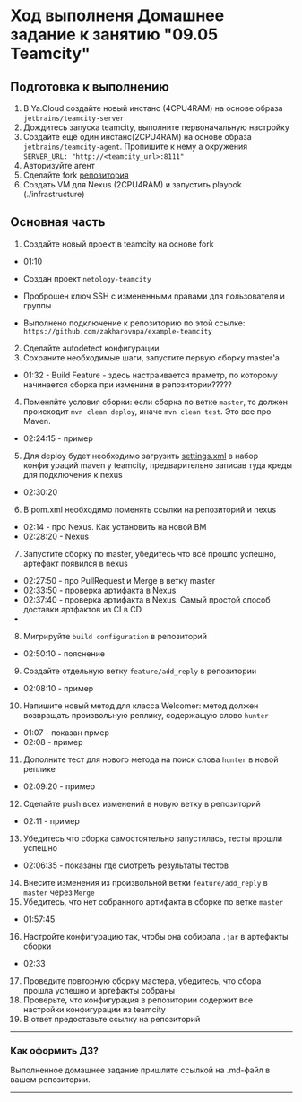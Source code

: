 # Ход выполненя Домашнее задание к занятию "09.05 Teamcity"

## Подготовка к выполнению

1. В Ya.Cloud создайте новый инстанс (4CPU4RAM) на основе образа `jetbrains/teamcity-server`
2. Дождитесь запуска teamcity, выполните первоначальную настройку
3. Создайте ещё один инстанс(2CPU4RAM) на основе образа `jetbrains/teamcity-agent`. Пропишите к нему a окружения `SERVER_URL: "http://<teamcity_url>:8111"`
4. Авторизуйте агент
5. Сделайте fork [репозитория](https://github.com/aragastmatb/example-teamcity)
6. Создать VM для Nexus (2CPU4RAM) и запустить playook (./infrastructure)

## Основная часть

1. Создайте новый проект в teamcity на основе fork
- 01:10

- Создан проект `netology-teamcity`
- Проброшен ключ SSH с измененными правами для пользователя и группы
- Выполнено подключение к репозиторию по этой ссылке: `https://github.com/zakharovnpa/example-teamcity`


2. Сделайте autodetect конфигурации
3. Сохраните необходимые шаги, запустите первую сборку master'a
- 01:32 - Build Feature - здесь настраивается праметр, по которому начинается сборка при изменини в репозитории?????

4. Поменяйте условия сборки: если сборка по ветке `master`, то должен происходит `mvn clean deploy`, иначе `mvn clean test`. Это все про Maven.
- 02:24:15 - пример

5. Для deploy будет необходимо загрузить [settings.xml](./teamcity/settings.xml) в набор конфигураций maven у teamcity, предварительно записав туда креды для подключения к nexus
- 02:30:20

6. В pom.xml необходимо поменять ссылки на репозиторий и nexus
- 02:14 - про Nexus. Как установить на новой ВМ
- 02:28:20 - Nexus

7. Запустите сборку по master, убедитесь что всё прошло успешно, артефакт появился в nexus
- 02:27:50 - про PullRequest и Merge в ветку master
- 02:33:50 - проверка артифакта в Nexus
- 02:37:40 - проверка артифакта в Nexus. Самый простой способ доставки артфактов из CI в CD
- 

8. Мигрируйте `build configuration` в репозиторий
- 02:50:10 - пояснение 

9. Создайте отдельную ветку `feature/add_reply` в репозитории
- 02:08:10 - пример

10. Напишите новый метод для класса Welcomer: метод должен возвращать произвольную реплику, содержащую слово `hunter`
- 01:07 - показан прмер
- 02:08 - пример

11. Дополните тест для нового метода на поиск слова `hunter` в новой реплике
- 02:09:20 - пример

12. Сделайте push всех изменений в новую ветку в репозиторий
- 02:11 - пример

13. Убедитесь что сборка самостоятельно запустилась, тесты прошли успешно
- 02:06:35 - показаны где смотреть результаты тестов

14. Внесите изменения из произвольной ветки `feature/add_reply` в `master` через `Merge`
15. Убедитесь, что нет собранного артифакта в сборке по ветке `master`
- 01:57:45

16. Настройте конфигурацию так, чтобы она собирала `.jar` в артефакты сборки
- 02:33

17. Проведите повторную сборку мастера, убедитесь, что сбора прошла успешно и артефакты собраны
18. Проверьте, что конфигурация в репозитории содержит все настройки конфигурации из teamcity
19. В ответ предоставьте ссылку на репозиторий

---

### Как оформить ДЗ?

Выполненное домашнее задание пришлите ссылкой на .md-файл в вашем репозитории.

---
